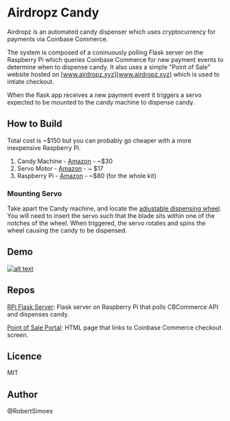 # Airdropz Candy

Airdropz is an automated candy dispenser which uses cryptocurrency for payments via Coinbase Commerce.

The system is composed of a coninuously polling Flask server on the
Raspberry Pi which queries Coinbase Commerce for new payment events to
determine when to dispense candy. It also uses a simple "Point of Sale"
website hosted on [www.airdropz.xyz](www.airdropz.xyz) which is used to
intiate checkout. 

When the flask app receives a new payment event it triggers a servo expected to be mounted to the candy machine to dispense candy. 

## How to Build

Total cost is ~$150 but you can probably go cheaper with a more inexpensive Raspberry Pi.

1. Candy Machine - [Amazon](https://www.amazon.com/Carousel-JUNIOR-Medium-Gumball-Bank/dp/B00S0TS1KY/ref=sr_1_2?dchild=1&keywords=candy+machine&qid=1597244568&sr=8-2) - ~$30
2. Servo Motor - [Amazon](https://www.amazon.com/dp/B01MSAIL3D/ref=dp_cerb_1) - ~ $17
3. Raspberry Pi - [Amazon](https://www.amazon.com/gp/product/B07BCC8PK7/ref=ppx_yo_dt_b_asin_title_o00_s00?ie=UTF8&psc=1) - ~$80 (for the whole kit)

### Mounting Servo

Take apart the Candy machine, and locate the [adjustable dispensing wheel](https://www.candymachines.com/images/helper/carousel-gumball-machines/carousel-gumball-machine-parts.jpg). You will need to insert the servo such that the blade sits within one of the notches of the wheel. When triggered, the servo rotates and spins the wheel causing the candy to be dispensed.

## Demo

[![alt
text](./media/youtube-img.jpg)](https://www.youtube.com/watch?v=UmbGezcIINY)

## Repos
[RPi Flask Server](./flask-app): Flask server on Raspberry Pi
that polls CBCommerce API and dispenses candy.

[Point of Sale Portal](./point-of-sale): HTML page that links
to Coinbase Commerce checkout screen. 

## Licence 

MIT 

## Author
@RobertSimoes



